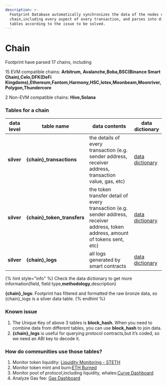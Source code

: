 ```yaml
---
description: >-
  Footprint Database automatically synchronizes the data of the nodes on the
  chain,including every aspect of every transaction, and parses into different
  tables according to the issue to be solved.
---
```


# Chain

Footprint have parsed 17 chains, including

15 EVM compatible chains: **Arbitrum, Avalanche,Boba,BSC(Binance Smart Chain),Celo,DFK(DeFi Kingdoms),Ethereum,Fantom,Harmony,HSC,Iotex,Moonbeam,Moonriver,Polygon,Thundercore**

2 Non-EVM compatible chains: **Hive,Solana**

### **Tables for a chain**

| data level | table name                    | data contents                                                                                                                     | data dictionary                                                                                                         |
| ---------- | ----------------------------- | --------------------------------------------------------------------------------------------------------------------------------- | ----------------------------------------------------------------------------------------------------------------------- |
| **silver** | **{chain}\_transactions**     | the details of every transaction (e.g. sender address, receiver address, transaction value, gas, etc)                             | [data dictionary](https://www.footprint.network/@Footprint/Table-Info-Dashboard?table\_name=ethereum\_transactions)     |
| **silver** | **{chain}\_token\_transfers** | the token transfer detail of every transaction (e.g. sender address, receiver address, token address, amount of tokens sent, etc) | [data dictionary](https://www.footprint.network/@Footprint/Table-Info-Dashboard?table\_name=ethereum\_token\_transfers) |
| **silver** | **{chain}\_logs**             | all logs generated by smart contracts                                                                                             | [data dictionary](https://www.footprint.network/@Footprint/Table-Info-Dashboard?table\_name=ethereum\_logs)             |

{% hint style="info" %}
Check the data dictionary to get more information(field, field type,**methodology**,description)

**{chain}\_logs**:  Footprint has filtered and formatted the raw bronze data, so {chain}\_logs is a silver data table.
{% endhint %}

### Known issue

1. The Unique Key of above 3 tables is **block\_hash.** When you need to combine data from different tables, you can use **block\_hash** to join data.
2. **{chain}\_logs** is useful for querying protocol contracts,but it’s coded, so we need an ABI key to decode it.

### **How do communities use those tables?**

1. Monitor token liquidity: [Liquidity Monitoring - STETH](https://www.footprint.network/@Momo/Liquidity-Monitoring-stETH)
2. Monitor token mint and burn:[ETH Burned](https://www.footprint.network/guest/dashboard/0663e0a7-2ed7-430e-abf9-eea60edda373)
3. Monitor pool of protocol,including liquidity, whales:[Curve Dashboard](https://www.footprint.network/guest/dashboard/9f4d30ce-9676-43a9-bf31-2712632b4bf1)
4. Analyze Gas fee: [Gas Dashboard](https://www.footprint.network/@DamonSalvatore/Gas-Dashboard?date=past3months\~)
